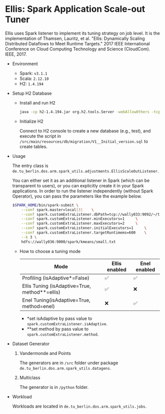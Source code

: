 # Ellis: Spark Application Scale-out Tuner

Ellis uses Spark listener to implement its tuning strategy on job level.
It is the implementation of
Thamsen, Lauritz, et al. "Ellis: Dynamically Scaling Distributed Dataflows to Meet Runtime Targets." 2017 IEEE International Conference on Cloud Computing Technology and Science (CloudCom). IEEE, 2017.


* Environment
  
  - Spark: `v3.1.1`
  - Scala: `2.12.10`
  - H2:    `1.4.194`
    

* Setup H2 Database
  
  * Install and run H2
    
    ```bash
    java -cp h2-1.4.194.jar org.h2.tools.Server -webAllowOthers -tcpAllowOthers
    ```
    
  * Initialize H2
    
    Connect to H2 console to create a new database (e.g., test), and execute the script in  `/src/main/resources/db/migration/V1__Initial_version.sql` to create tables.
  

* Usage
  
    The entry class is `de.tu_berlin.dos.arm.spark_utils.adjustments.EllisScaleOutListener`.
    
    You can either set it as an additional listener in Spark (which can be transparent to users), or you can explicitly create it in your Spark applications.
    In order to run the listener independently (without Spark Operator), you can pass the parameters like the example below.
  
    ```bash
    $SPARK_HOME/bin/spark-submit \
        --conf spark.master=local[3] 	\
        --conf spark.customExtraListener.dbPath=tcp://wally033:9092/~/test 	\
        --conf spark.customExtraListener.minExecutors=1 	\
        --conf spark.customExtraListener.maxExecutors=2 	\
        --conf spark.customExtraListener.initialExecutors=1 	\
        --conf spark.customExtraListener.targetRuntimems=600	\
        --k 3 \
        hdfs://wally036:9000/spark/kmeans/small.txt
    ```
  
  * How to choose a tuning mode
  
    Mode | Ellis enabled | Enel enabled
    ---| ---| ---
    Profiling (isAdaptive*=False)|✅|✅
    Ellis Tuning (isAdaptive=True, method**=ellis)|✅|❌ 
    Enel Tuning(isAdaptive=True, method=enel)|❌|✅
  
    * *set isAdaptive by pass value to `spark.customExtraListener.isAdaptive`.
    * **set method by pass value to `spark.customExtraListener.method`.
  
* Dataset Generator
  
  1. Vandermonde and Points 
    
      The generators are in `/src` folder under package `de.tu_berlin.dos.arm.spark_utils.datagens`.  
  
  2. Multiclass
  
      The generator is in `/python` folder.


* Workload
  
  Workloads are located in `de.tu_berlin.dos.arm.spark_utils.jobs`.